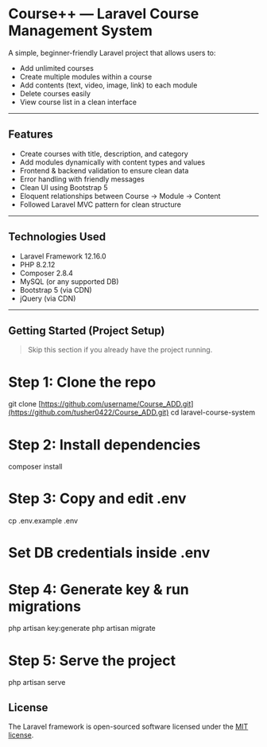 # Course++ — Laravel Course Management System

A simple, beginner-friendly Laravel project that allows users to:
- Add unlimited courses
- Create multiple modules within a course
- Add contents (text, video, image, link) to each module
- Delete courses easily
- View course list in a clean interface

---

## Features

- Create courses with title, description, and category
- Add modules dynamically with content types and values
- Frontend & backend validation to ensure clean data
- Error handling with friendly messages
- Clean UI using Bootstrap 5
- Eloquent relationships between Course → Module → Content
- Followed Laravel MVC pattern for clean structure

---

## Technologies Used

- Laravel Framework 12.16.0
- PHP 8.2.12
- Composer 2.8.4
- MySQL (or any supported DB)
- Bootstrap 5 (via CDN)
- jQuery (via CDN)

---

## Getting Started (Project Setup)

> Skip this section if you already have the project running.


# Step 1: Clone the repo
git clone [https://github.com/username/Course_ADD.git](https://github.com/tusher0422/Course_ADD.git)
cd laravel-course-system

# Step 2: Install dependencies
composer install

# Step 3: Copy and edit .env
cp .env.example .env
# Set DB credentials inside .env

# Step 4: Generate key & run migrations
php artisan key:generate
php artisan migrate

# Step 5: Serve the project
php artisan serve


## License

The Laravel framework is open-sourced software licensed under the [MIT license](https://opensource.org/licenses/MIT).
